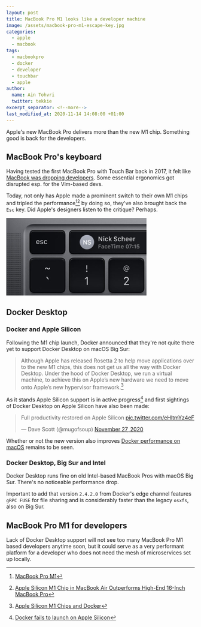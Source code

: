 ```yaml
---
layout: post
title: MacBook Pro M1 looks like a developer machine
image: /assets/macbook-pro-m1-escape-key.jpg
categories:
  - apple
  - macbook
tags:
  - macbookpro
  - docker
  - developer
  - touchbar
  - apple
author:
  name: Ain Tohvri
  twitter: tekkie
excerpt_separator: <!--more-->
last_modified_at: 2020-11-14 14:08:00 +01:00
---
```

Apple's new MacBook Pro delivers more than the new M1 chip. Something good is back for the developers.<!--more-->

## MacBook Pro's keyboard

Having tested the first MacBook Pro with Touch Bar back in 2017, it felt like [MacBook was dropping developers](/apple/macbook/macbook-is-dropping-developers). Some essential ergonomics got disrupted esp. for the Vim-based devs.

Today, not only has Apple made a prominent switch to their own M1 chips and tripled the performance[^1][^2] by doing so, they've also brought back the `Esc` key. Did Apple's designers listen to the critique? Perhaps.

<img src="/assets/macbook-pro-m1-escape-key.jpg" alt="New MacBook Pro M1 with Esc key" width="375" height="207">

## Docker Desktop

### Docker and Apple Silicon

Following the M1 chip launch, Docker announced that they're not quite there yet to support Docker Desktop on macOS Big Sur:

> Although Apple has released Rosetta 2 to help move applications over to the new M1 chips, this does not get us all the way with Docker Desktop. Under the hood of Docker Desktop, we run a virtual machine, to achieve this on Apple’s new hardware we need to move onto Apple’s new hypervisor framework.[^3]

As it stands Apple Silicon support is in active progress[^4] and first sightings of Docker Desktop on Apple Silicon have also been made:

<blockquote class="twitter-tweet" data-dnt="true" data-theme="light"><p lang="en" dir="ltr">Full productivity restored on Apple Silicon <a href="https://t.co/eHltmYz4eF">pic.twitter.com/eHltmYz4eF</a></p>&mdash; Dave Scott (@mugofsoup) <a href="https://twitter.com/mugofsoup/status/1332382741892124675?ref_src=twsrc%5Etfw">November 27, 2020</a></blockquote> <script async src="https://platform.twitter.com/widgets.js" charset="utf-8"></script>

Whether or not the new version also improves [Docker performance on macOS](/devops/docker-performance-on-mac) remains to be seen.

### Docker Desktop, Big Sur and Intel

Docker Desktop runs fine on old Intel-based MacBook Pros with macOS Big Sur. There's no noticeable performance drop.

Important to add that version `2.4.2.0` from Docker's edge channel features `gRPC FUSE` for file sharing and is considerably faster than the legacy `osxfs`, also on Big Sur.

## MacBook Pro M1 for developers

Lack of Docker Desktop support will not see too many MacBook Pro M1 based developers anytime soon, but it could serve as a very performant platform for a developer who does not need the mesh of microservices set up locally.

[^1]:[MacBook Pro M1](https://www.apple.com/macbook-pro-13/)
[^2]:[Apple Silicon M1 Chip in MacBook Air Outperforms High-End 16-Inch MacBook Pro](https://www.macrumors.com/2020/11/11/m1-macbook-air-first-benchmark/)
[^3]:[Apple Silicon M1 Chips and Docker](https://www.docker.com/blog/apple-silicon-m1-chips-and-docker/)
[^4]:[Docker fails to launch on Apple Silicon](https://github.com/docker/for-mac/issues/4733)
